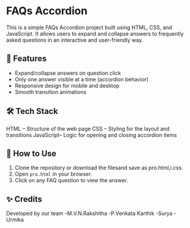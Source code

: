 # FAQs Accordion
This is a simple FAQs Accordion project built using HTML, CSS, and JavaScript. It allows users to expand and collapse answers to frequently asked questions in an interactive and user-friendly way.

## 🧩 Features
- Expand/collapse answers on question click
- Only one answer visible at a time (accordion behavior)
- Responsive design for mobile and desktop
- Smooth transition animations

## 🛠️ Tech Stack
HTML – Structure of the web page
CSS – Styling for the layout and transitions
JavaScript– Logic for opening and closing accordion items

## 🚀 How to Use
1. Clone the repository or download the filesand save as pro.html,i.css.
2. Open `pro.html` in your browser.
3. Click on any FAQ question to view the answer.

## ✨ Credits
Developed by our team
        -M.V.N.Rakshitha
        -P.Venkata Karthik
        -Surya
        -Urmika
